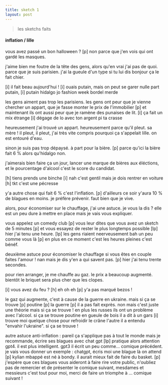 ```yaml
---
title: sketch 1
layout: post
---
```


> les sketchs faits

#### inflation / lille

vous avez passé un bon halloween ?
[p]
non parce que j'en vois qui ont gardé les masques.

j'aime bien me foutre de la tête des gens,
alors qu'en vrai j'ai pas de quoi.
parce que je suis parisien.
j'ai la gueule d'un type si tu lui dis bonjour ça le fait chier.

[i] il fait beau aujourd'hui !
[i] ouais putain, mais on peut se garer nulle part putain, 
[i] putain hidalgo jo fashion week bordel merde

les gens aiment pas trop les parisiens.
les gens ont peur que je vienne chercher un appart,
que je fasse monter le prix de l'immobilier
[p]
et maintenant ils ont aussi peur que je ramène des punaises de lit.
[i]
ça fait un mix étrange
[i] dégage de lo avec ton argent pi ta crasse

heureusement j'ai trouvé un appart.
heureusement parce qu'il pleut.
sa mère !
il pleut, il pleut,
j'ai très vite compris pourquoi ça s'appelait lille.
on est entouré d'eau.

sinon je suis pas trop dépaysé.
à part pour la bière. [p]
parce qu'ici la bière fait 6 %
alors qu'hidalgo non.

j'aimerais bien faire ça un jour,
lancer une marque de bières aux éléctions,
et le pourcentage d'alcool c'est le score du candidat.

[h] tiens prends une binche
[i] nah c'est gentil mais je dois rentrer en voiture
[h] tkt c'est une pécresse

y'a autre chose qui fait 6 % c'est l'inflation.
[p]
d'ailleurs ce soir y'aura 10 % de blagues en moins.
je préfère prévenir.
faut bien que je vive.

alors, pour économiser sur le chauffage,
j'ai une astuce.
je vous la dis ?
elle est un peu dure à mettre en place
mais je vais vous expliquer.

vous appelez un comedy club [p]
vous leur dites que vous avez un sketch de 5 minutes [p]
et vous essayez de rester le plus longtemps possible
[lp]
hier j'ai tenu une heure.
[lp]
les gens riaient neerveusement bah un peu comme vous là
[p]
en plus en ce moment c'est les heures pleines
c'est bénéf.

deuxième astuce pour économiser le chauffage
si vous êtes en couple
faites l'amour !
nan mais je dis y'en a qui savent pas.
[p]
hier j'ai tenu trente secondes.

pour rien arranger, je me chauffe au gaz.
le prix a beaucoup augmenté.
bientôt le briquet sera plus cher que les clopes.

[i] vous avez du feu ?
[h] eh oh eh [p] y'a pas marqué bezos !

le gaz qui augmente, c'est à cause de la guerre en ukraine.
mais si ça se trouve [p] poutine [p] la guerre [p]
il a pas fait exprès.
non mais c'est juste une théorie 
mais si ça se trouve !
en plus les russes ils ont un problème avec l'alcool.
si ça se trouve poutine en gueule de bois il a dit à un gars
[i] trouve moi quelque chose pour refroidir le crâne
l'autre il a entendu "envahir l'ukraine".
si ça se trouve !

autre astuce anti-inflation :
pareil ça s'applique pas à tout le monde mais je recommande,
écrire ses blagues avec chat gpt
[lp]
pratique
alors attention gpt4.
il est plus intelligent.
gpt3 il écrit un peu comme... comique précédent.
je vais vous donner un exemple :
chatgpt, écris moi une blague
là on attend [p]
kylian mbappé est né à bondy.
il aurait mieux fait de faire du basket.
[p]
j'espère que ces blagues vous aideront à faire rire votre public,
n'oubliez pas de remercier et de présenter le comique suivant,
mesdames et messieurs c'est tout pour moi,
merci de faire un triomphe à ... comique suivant !
